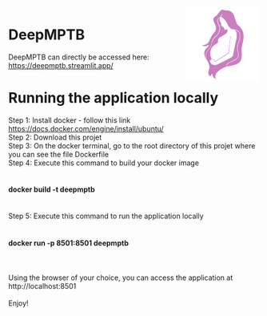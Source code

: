 <img align="right" src="datas/logo.png" width="150" alt="DeepMPTB logo"/>

# DeepMPTB

DeepMPTB can directly be accessed here: https://deepmptb.streamlit.app/

# Running the application locally
Step 1: Install docker - follow this link https://docs.docker.com/engine/install/ubuntu/ </br>
Step 2: Download this projet </br>
Step 3: On the docker terminal, go to the root directory of this projet where you can see the file Dockerfile </br>
Step 4: Execute this command to build your docker image </br>
&nbsp;&nbsp;<h4>docker build -t deepmptb</h4></br>
Step 5: Execute this command to run the application locally </br>
&nbsp;&nbsp;<h4>docker run -p 8501:8501 deepmptb</h4></br>
</br>
Using the browser of your choice, you can access the application at http://localhost:8501 </br>
</br>
Enjoy! </br>
